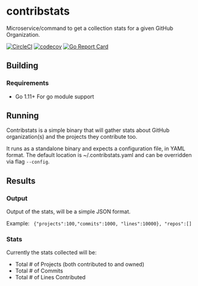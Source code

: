 # contribstats

Microservice/command to get a collection stats for a given GitHub Organization.

[![CircleCI](https://circleci.com/gh/thales-e-security/contribstats/tree/master.svg?style=svg)](https://circleci.com/gh/thales-e-security/contribstats/tree/master) [![codecov](https://codecov.io/gh/thales-e-security/contribstats/branch/master/graph/badge.svg)](https://codecov.io/gh/thales-e-security/contribstats) [![Go Report Card](https://goreportcard.com/badge/github.com/thales-e-security/contribstats)](https://goreportcard.com/report/github.com/thales-e-security/contribstats)

## Building

### Requirements

- Go 1.11+  For go module support


## Running

Contribstats is a simple binary that will gather stats about GitHub organization(s) and the projects they contribute too.

It runs as a standalone binary and expects a configuration file, in YAML format.  The default location is 
~/.contribstats.yaml and can be overridden via flag `--config`. 

## Results

### Output

Output of the stats, will be a simple JSON format.

Example:
`
{"projects":100,"commits":1000, "lines":10000}, "repos":[]` 

### Stats

Currently the stats collected will be:

- Total \# of Projects (both contributed to and owned)
- Total \# of Commits 
- Total \# of Lines Contributed